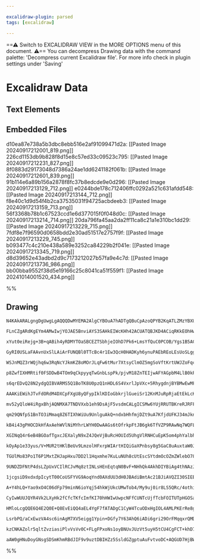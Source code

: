 ```yaml
---

excalidraw-plugin: parsed
tags: [excalidraw]

---
```

==⚠  Switch to EXCALIDRAW VIEW in the MORE OPTIONS menu of this document. ⚠== You can decompress Drawing data with the command palette: 'Decompress current Excalidraw file'. For more info check in plugin settings under 'Saving'


# Excalidraw Data
## Text Elements
## Embedded Files
d10ea87e738a5b3dbc8ebb516e2af91099471d2a: [[Pasted Image 20240917212001_819.png]]
226cd1153db9b828f8d15e8c57ed33c09523c795: [[Pasted Image 20240917212231_827.png]]
8f0883d29173048d7386a24ae1dd6241182f061b: [[Pasted Image 20240917212601_839.png]]
91b114e6a89b156a2878f8fc37b8edcde9e0d296: [[Pasted Image 20240917213129_712.png]]
e0244bde178c712406ffc0292a521c631afdd548: [[Pasted Image 20240917213144_712.png]]
f8e40c1d9d54f4b2ca37535031f94725acbdeeb3: [[Pasted Image 20240917213159_713.png]]
56f3368b78b1c67523ccd1e6d377015f0f048d0c: [[Pasted Image 20240917213214_714.png]]
20da796fa45aa2da2ff11ca8c21a1e310bc1dd29: [[Pasted Image 20240917213229_715.png]]
7fdf8e7f96590d0658bdd2e30ad51517e2757f9f: [[Pasted Image 20240917213229_745.png]]
b093477c4c210e438a589e3252ca84229b2f041e: [[Pasted Image 20240917213345_719.png]]
d8d39652e43adbd2d9c7173212027b57fa9e4c7d: [[Pasted Image 20240917213736_986.png]]
bb00bba9552f38d5e19166c25c8041ca51f559f1: [[Pasted Image 20241014001520_434.png]]

%%
## Drawing
```compressed-json
N4KAkARALgngDgUwgLgAQQQDwMYEMA2AlgCYBOuA7hADTgQBuCpAzoQPYB2KqATLZMzYBXUtiRoIACyhQ4zZAHoFAc0JRJQgEYA6bGwC2CgF7N6hbEcK4OCtptbErHALRY8RMpWdx8Q1TdIEfARcZgRmBShcZQUebQBmbQAGGjoghH0EDihmbgBtcDBQMBLoeHF0Qn1opH5SxhZ2LjQAdiS6yAbWTgA5TjFuAEZ4luGAFiT4wYA2DohCDmIsbghc

FLnCZgARdKgEYm4AMwIwjYOJAE5BnviAYS3SAHkEIWcKHh42ACUATQBJKD4ACiqRKkEOhHw+AAyrBgitBB5QaVmFBSGwANYIADqJHU3D4hQEaMxCFhMHhEkRJGRkHRfkkHHCuTQgzmbDguGwahgQyS7SJqw4ykpqAFYIgmG4zmmAFZZdpZTwktMWlcxrKLrKxgAOOa8tDOKYK5UtWUjHjTeIXeLWsZzVHorG3Nj4NikFZo6zMTmBbK0iCaLkY5T0

xYut0eiRejg+3B+qABih4yRDMYTOaSBCEZTSbhjeIOhD7Pk6+LmsYfQuC0PCOB/Ygs1B5AC6c0O5EyDe4HCEULmYeITOYTd7/cFmmEiyBwUy2SbrbmQjgxFwe3OqEGLR4Op16bV8SSOtlcyIHAxPb7+FPbGwWI3x3wp0FqLXQibEEQiwWygDEOC3YSMQgxJCEOotAgLTxDquCypo8TEJo2A6ggmiaLKMwIDwuCHFcSQXBcYyjMQ2EBsw7gVAUYJg

GyRI0USLaFAAvnUxSlLAiArFUNQBl0TTcBc4r1Ew3QcH0HADKyh6ynuPAEbREoLEsUoSLggwBpsOzBOuRwnAgZwrAAUvgACCADiAASABCd6DBiuA9CZ3JwAAjgA0hQpD0H+kIwnCFQQNSBwOiSWK4sQ+JoISEqOqS5KioFro0gOwi5sOTYKaUHJcjyfJCZA1gihU+WStKcqJFuPCDLK0y1XKSTmvq0o8JWio8JqlZJGa5Y7i0IVOggEbup65Cxr6

WSJnMQZ3rWQjhq6w3RqNcYJkmKZ8oMOrJLqFw6tMur7XtsyClmOZ5mgSoVftKrtUWJZoFqcrtVa1YSrN9aNvkbaCh2uBdhuY7XoKg7pZe44SpOc3EDOGQTQu30Ssuq46ay25yjq/IYy0LTHRKZ4XmggM3ne92oI+z4xVEUDvisX6OMKPkARuEAfNM2DAdVCGaBcmg6juhw6sBsoIDq2CyhBxC2tg+GXdgaqymRFH5HRmUlIMDHMaxgocQF3HKLUg

p8ZwfIXHMRtif0FSDDwB4TOm9qCkpyyqTwGnbLspPk/pjvM18ZnTEIjwAFYAGpbM4LlB0kPzQtChnCBQQiEIzfkUgFQVkaFOLrVF/Vxf5CJJcFwOpYyzJDOynLcrAeVzIVoolSpqB2to3UEXVsqTGMuOlAaqDOC1FW2qaPDQfE7XpnnzoLVG6AxitE0BtNIaDkNs/QMt43+nMyYRamUUXNM2hjNbLVQaqSrbpm2a5omF2j9oMwTNMt0vsWG4fARd

s6qrEDvQ28N2ydgQIBVARMS5Q1BoTK8U0pzQ1nHDL6S4VxrlJpVXc+5RhygdnjBYBMwEwMFG6EmD49IhTfB+OmP5GYgOZjqQ4R4ywkSuFBJIupiBQT2rgFquAECDGIMQF+J9No8AYdMQYmhFYEEoirDo9EwSMRKCxQobFIA6y4tUfWvERL8VZPyM2OjeiWyGG0dMe4cY4NKE7Juqx4huy0ggFGZMyE+xWBcCyAB9TAABFMYFk4BbA4IcVU9AABiU

AAAKiEWihJTvFdORdM4DXCpFXgU8yQFypIklKDIoGbkrjlGueiSr12KnMJuRpRjaEtEkLcKoVR7XHk1A+LRto6gIofaY/IMLynSWvEa3ot6TQnMGWa81IwDLGvGReO8c6oCIq08WowlQ7Rftg6+Z076oEuo/a6L8Txv1JtjaY7TKwnzmP/T6aBFw/WAaA8BEoQbl2geDUokNpwIPnEgwUSNUEbnQXuIiXThgHNweeMGQM8a3nvLpJ83tKYUNplke

mv52yQloW4iRgxBhjAQNMXA7TNDVXxb1eh9DsAjF5vsdmCALgICSMw6YUjRRUTBKreRJRFFgGUSUVRZROISD1gbCU5shjlgMY0IxEkKhVSPHJKqLUNiLGdugXAYx7Ee1IXCgyEgYA9E0KQAAso8OA2JJCPHoAAVQwmMMI2AthfBDnEzJ6AM7pJSfvNJL4s7xMLkiHJaVnn5MFNlaufcQIlOFA3cpAk9zHy1DMSYqpJh9UFH3ZwIEtoWM1NBDCHxN

qm29QNfpS1BnTO3iMmaq8Z6TIXhWiUu9UnlguAkQ+ndxbHhfmjDZt9uA7KfjdUFKJ34mJknJQiXULn0g+oA25f0MUvMhaUJ5I4IWwKhjDOcORvmIxQU4gFmD5QnNPHgtdRDoWexcQi6mlDkXULRUzFY9KWpjE0EsLcotRgtRVIcQ40t5WwSqtgK0gwcICO1DqZlMjqLsvVgozWKjtblA0TxCVokhhbjQ00cSklNw7hPumfDSrlIrFghq7Sl7tWuI

kB4i43gPHOCDkHfAxAehWVlNiMYhrLWYH0DwAAGs6tOfrkpFtJB6gk6TfVZP9RAwNq7WQFLDbXQUpTuCN24KMJI2gCLj07taDGOLmnzPFo/fC48rQ7m1JMPpNbS1TNWlNUZ1aJn2brcMhtcz4hdJ7edZuPnDn/LNJ3G00wLipretOgBO7Si/X+mex5cC8kPLeXAzdiDrkI1KL8/d24MFAq6QFsF+CUuQGITCtAXtyE3qRd+BmD6F3oAFggCY2B+E

XGINqQ4r6eB4BGOafTgxcJEXalyN9xZ4JQeVjBuRcHOUId5UhgVlRNHCuEpK5om4phYalbhkCwxHqdz1I7ZVNjcBMo2O7CjWqKZWN9pIS1HjJBbFlMoR4MA5qhMkGZNgPRoQRJaIcITCU3VibCnM6KKIfUusSrJxLuSg2/1DblYpdco1lMFE3LBx8dxrJOZaMYu1jPOAuHEaqP9hhQXCy/MstnXNz03uWjzbznNwJLQzstjnBSNs9aPBUlZoI7mt

kOyAp1e33yus/V+MUR2tHKlBeUv9LmzolHFxrpWIArtHIQiGaXPnbsy8g5GaC8uAuxtaW0J7wWLuJhV5xVHr00wkFQ+rP10WgIgDVQ4toTmaBaDqIlwGzSj2wOzQYeLJbY1qbKBhDD2FJGwFN65siVYayUVrCU6jBWre0RttMEX1uiRw1bH+ckMKDEPsRlVqwWjkccZR27kAaQSCMN40WoiOB8x1BwQyJkcV/B6A9igjxgcJLh1D5JEOpMw9B/D+

TGUlMo83Po1T6P1MxtZHJapHxu7DD2l1Hqxmhe7KuLuNUh8cUtEscSYtdmOcOZmZWlebO78b054/zze8+0yW0HtQ+VVapKpsVfMtl+09lpdh1SYqpyxNojtC1Is6xotDc514sbcIFFhksddUsN19cVdss90TcdwzdxEBsrcSssCysL0bt4UodEVnc71XdVd3dmZlRVw1RphjgNRcBuFVxRFDhsU8B29QNw8pgkgkJ+FmEk9mwU8YM09uUM92JkNs

9UNDZDFNtP4dsLZpUxVCIlRCJvMq8ztINLsHEnEqtqN0BvF+NHhQk4AkhDIYBiAg4thNAzJsQMRmAQ5DIjAvhYkH1U4Qdskwds4v9c5gjpNXUgi58y4FNg0JRkcill9I0ip19Mchhdwj4cUiD24VRsZjsJQ+5d9j5x57YbQelgDgj2c38H960Wcq0X96dqj3M1pQi8MMYQD8wbY7oNwRh998IbQp1ECrlmwstwQ7kAYKDNcksg0Nd3l4FYYvlkDd

1jcgsiD9xdxdpIcytT00CoUSFYVG9AoqYnd0AXdUU3dH0JBAdiBmtAc21BJiAVQZI30SIEBDxcBOtqotwsIzQ7igcHQlZk8ZtU94N09ENM8lCVsVCRU1CBIC9Og1Di8xVLRrQcUlRDDSMLg68zCr07sVg+8zJNBDJSAkhlAxh9A2B+MTJ+QYAfgMQegPEehR8RNi5KZJ9WitijiBoIjYdRNoi8kkcq4l8I00cUi0ANNDQT4KocV+RLRydsZek01u

A+Y4hLQ+Yao9xO4C06dFp79minN6ioYqj54hkWjUkcUMwTob4/My9uj0ir8LS5QRc/4othiblVdxiEtl1pjYjZi9cFiDcRijc/kTE1igVtxu4yCvTKD9jKtcTiQ6DTiGDzimDLj0BNBzMFlsAxhsBZUWtoJYJ2k3j2pesCVKw5JNBRE2Fw8pDWU1ZZs5CeUigltdYc9NDY1NCkTWgQt+QrQe4m9TtSMrJsSG8aCm9mZ+MMQrJDIv1HhlBCIAAVQR

CyIwWUUJQYR4Vk2LXyHk2fCfcTKfcImfKI70hHWIwUwpcNFfCUNTcUjfTcbFOITUTpHGOSa2H+YzbuOILpY5GSQncecVSo1/E0pnJeVnI04CxnLnT/VJKCRICYM0faEsn3a/KQa00Ah+AdfZO01kY8GSPaKCQY5cJAoMlA9XSYrXaMwMf0rdPAyAHLQg/LbGNtX+fGKi8rUc6rE4z8ZMmhD3YgQWa0J6fMj4t9HgYgC4OWLccea2JIG2dCQHXAOl

HMloLcgQQE6Q4E2Q0E+Q8EvEiQQ4aEL4YgF7fATADgC1CyW4TcuODxHgIOL4AMLPKErRe8g7MYHTG0buLUBqECeA3uZqVqUnCYcWQ+E+duTknnDDMsVuGYE5MsE5BqbUDotAWqBUPcFUC0LqSYa2UU6NICxokC6Cuo5/CCwqqCj/bcqEXck8m/A8jk6fYTGTPk08+fCuENIUxIkUmsV0uiiANXe5SY6xUjW4AMSi3YyAj+YYWUj9fIwvXRZfTk82

LsrbPQ/aCxEwzVA4sc6inAgM7XV5eigg1Ypin+DGfy7Y63AhQ6iADi6gri29OrFMqqxrQMDMsQoMLUJUb3QWYWCvOK3M2UZCasvADCQ4eUC4fg2smQtlRs8ABGVYOAOAWEVBbgNiaALMTIFYVcUgC8OoBgQgBACgKycC8ZXUiAAAYl/Wpv+MKAgGwBEATABAyFhFv0aIpvD05rW3psZommZv0BJsNLJvXiKsqp5tICZr2H0FCR3OPPH3FslpZqzg

kzCNKAZolr5qltZvziasiPlvVsVv0C+FLgFPxoNs1oyBNUvJUzVt5uyH5tCU4CgFCT+khD7iHQVotulqduhEICMBlSEk9vtqloXKwCgBMiIGUE21uoQEOGZyDqgH5pRtIHDolrYAoCzA+K9ITv5qBEWBMjTozpCGZnjHRCoHxvInRChEEzQAyoSGqgmGqhtiqnRLpsrtdHwB+HzBxWKKPDNGrMyoMLpqMDYAMDRsNgICEGKlbQmH5H5HiALHHhth

aAW0gHNuDoyGNsgSDSmKhmRBdJIF9v9uztDBIHZz5SsldGZgptuAuFvtvoDC+AQGUD7HjBWApqBC2E/s/ogFXoTu1qxBNSgCaAOqXU/ECDMGEGYDMlIEPr9oqBS36uASfuVVgYZjQD5SyFwE0GCA3DRCnrmGwCIDgG4HwZ2o4HnVIdIAIZDSEEBAWAqDIb/rsCDgQGwByGhAobgENTYCWDzuwdwe2vAB5X6vRSbGACYhACYiAA==
```
%%